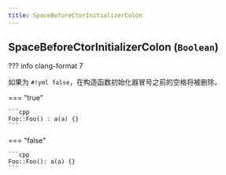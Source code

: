 ```yaml
---
title: SpaceBeforeCtorInitializerColon
---
```


## SpaceBeforeCtorInitializerColon (`Boolean`)

??? info
    clang-format 7

如果为 `#!yml false`，在构造函数初始化器冒号之前的空格将被删除。

=== "true"

    ```cpp
    Foo::Foo() : a(a) {}
    ```

=== "false"

    ```cpp
    Foo::Foo(): a(a) {}
    ```
